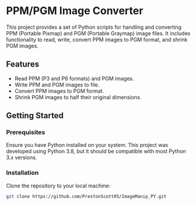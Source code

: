 # PPM/PGM Image Converter

This project provides a set of Python scripts for handling and converting PPM (Portable Pixmap) and PGM (Portable Graymap) image files. It includes functionality to read, write, convert PPM images to PGM format, and shrink PGM images.

## Features

- Read PPM (P3 and P6 formats) and PGM images.
- Write PPM and PGM images to file.
- Convert PPM images to PGM format.
- Shrink PGM images to half their original dimensions.

## Getting Started

### Prerequisites

Ensure you have Python installed on your system. This project was developed using Python 3.8, but it should be compatible with most Python 3.x versions.

### Installation

Clone the repository to your local machine:

```bash
git clone https://github.com/PrestonScott05/ImageManip_PY.git
